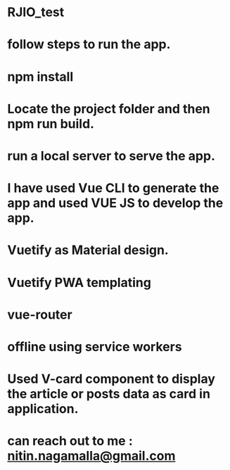 # RJIO_test

# follow steps to run the app.
# npm install
# Locate the project folder and then npm run build.
# run a local server to serve the app.

# I have used Vue CLI to generate the app and used VUE JS to develop the app.
# Vuetify as Material design.
# Vuetify PWA templating
# vue-router
# offline using service workers

# Used V-card component to display the article or posts data as card in application.

# can reach out to me : nitin.nagamalla@gmail.com
